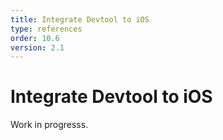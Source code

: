 ```yaml
---
title: Integrate Devtool to iOS   
type: references
order: 10.6
version: 2.1
---
```


# Integrate Devtool to iOS

Work in progresss.